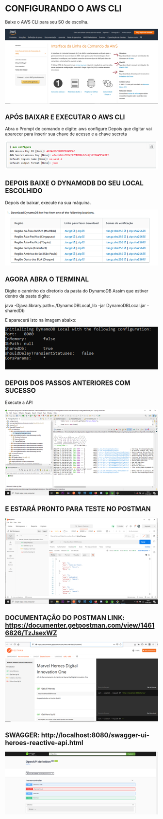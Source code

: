 # CONFIGURANDO O AWS CLI
Baixe o AWS CLI para seu SO de escolha.

![CLI](https://github.com/AlbertoFerreiraMaiaNeto/Gerenciador_de_Herois_da_Marvel_API_SpringBoot/blob/master/ImagensReadme/AWS%20CLI.png)

## APÓS BAIXAR E EXECUTAR O AWS CLI
Abra o Prompt de comando e digite: aws configure
Depois que digitar vai aparecer para inserir sua chave de acesso e a chave secreta

![Configure](https://github.com/AlbertoFerreiraMaiaNeto/Gerenciador_de_Herois_da_Marvel_API_SpringBoot/blob/master/ImagensReadme/aws%20configure.png)

## DEPOIS BAIXE O DYNAMODB DO SEU LOCAL ESCOLHIDO
Depois de baixar, execute na sua máquina.

![DynamoDB](https://github.com/AlbertoFerreiraMaiaNeto/Gerenciador_de_Herois_da_Marvel_API_SpringBoot/blob/master/ImagensReadme/db.png)

## AGORA ABRA O TERMINAL
Digite o caminho do diretorio da pasta do DynamoDB
Assim que estiver dentro da pasta digite: 

java -Djava.library.path=./DynamoDBLocal_lib -jar DynamoDBLocal.jar -sharedDb

E aparecerá isto na imagem abaixo:

![Terminal](https://github.com/AlbertoFerreiraMaiaNeto/Gerenciador_de_Herois_da_Marvel_API_SpringBoot/blob/master/ImagensReadme/javajar.png)

## DEPOIS DOS PASSOS ANTERIORES COM SUCESSO
Execute a API

![Exec](https://github.com/AlbertoFerreiraMaiaNeto/Gerenciador_de_Herois_da_Marvel_API_SpringBoot/blob/master/ImagensReadme/execAPI.png)


## E ESTARÁ PRONTO PARA TESTE NO POSTMAN

![Postman](https://github.com/AlbertoFerreiraMaiaNeto/Gerenciador_de_Herois_da_Marvel_API_SpringBoot/blob/master/ImagensReadme/PostmanTeste.png)

## DOCUMENTAÇÃO DO POSTMAN LINK: https://documenter.getpostman.com/view/14616826/TzJsexWZ

![PostmanDoc](https://github.com/AlbertoFerreiraMaiaNeto/Gerenciador_de_Herois_da_Marvel_API_SpringBoot/blob/master/ImagensReadme/postdoc.png)

## SWAGGER: http://localhost:8080/swagger-ui-heroes-reactive-api.html

![Swagger](https://github.com/AlbertoFerreiraMaiaNeto/Gerenciador_de_Herois_da_Marvel_API_SpringBoot/blob/master/ImagensReadme/SwaggerHero.png)
